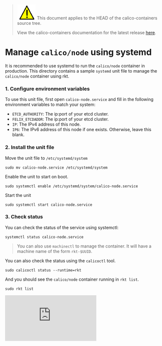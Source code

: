 <!--- master only -->
> ![warning](../../../images/warning.png) This document applies to the HEAD of the calico-containers source tree.
>
> View the calico-containers documentation for the latest release [here](https://github.com/projectcalico/calico-containers/blob/v0.18.0/README.md).
<!--- else
> You are viewing the calico-containers documentation for release **release**.
<!--- end of master only -->

# Manage `calico/node` using systemd

It is recommended to use systemd to run the `calico/node` container in production.  This directory contains a sample `systemd` unit file to manage the `calico/node` container using rkt.

### 1. Configure environment variables
To use this unit file,  first open `calico-node.service` and fill in the following environment variables to match your system:

- `ETCD_AUTHORITY`: The ip:port of your etcd cluster.
- `FELIX_ETCDADDR`: The ip:port of your etcd cluster.
- `IP`: The IPv4 address of this node.
- `IP6`: The IPv6 address of this node if one exists.  Otherwise, leave this blank.

### 2. Install the unit file

Move the unit file to `/etc/systemd/system`

```
sudo mv calico-node.service /etc/systemd/system
```

Enable the unit to start on boot.

```
sudo systemctl enable /etc/systemd/system/calico-node.service
```

Start the unit

```
sudo systemctl start calico-node.service
```

### 3. Check status
You can check the status of the service using systemctl:

```
systemctl status calico-node.service
```
> You can also use `machinectl` to manage the container.  It will have a machine name of the form `rkt-$UUID`.

You can also check the status using the `calicoctl` tool.

```
sudo calicoctl status --runtime=rkt
```

And you should see the `calico/node` container running in `rkt list`.
```
sudo rkt list
```

[![Analytics](https://calico-ga-beacon.appspot.com/UA-52125893-3/calico-containers/docs/cni/rkt/systemd/README.md?pixel)](https://github.com/igrigorik/ga-beacon)
